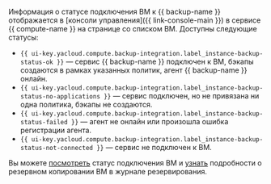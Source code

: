 Информация о статусе подключения ВМ к {{ backup-name }} отображается в [консоли управления]({{ link-console-main }}) в сервисе {{ compute-name }} на странице со списком ВМ. Доступны следующие статусы:

* `{{ ui-key.yacloud.compute.backup-integration.label_instance-backup-status-ok }}` — сервис {{ backup-name }} подключен к ВМ, бэкапы создаются в рамках указанных политик, агент {{ backup-name }} онлайн.
* `{{ ui-key.yacloud.compute.backup-integration.label_instance-backup-status-no-applications }}` — сервис подключен, но не привязана ни одна политика, бэкапы не создаются.
* `{{ ui-key.yacloud.compute.backup-integration.label_instance-backup-status-failed }}` — агент не онлайн или произошла ошибка регистрации агента.
* `{{ ui-key.yacloud.compute.backup-integration.label_instance-backup-status-not-connected }}` — сервис не подключен к ВМ.

Вы можете [посмотреть](../../backup/operations/get-connection-status.md) статус подключения ВМ и [узнать](../../backup/operations/get-journal.md) подробности о резервном копировании ВМ в журнале резервирования.